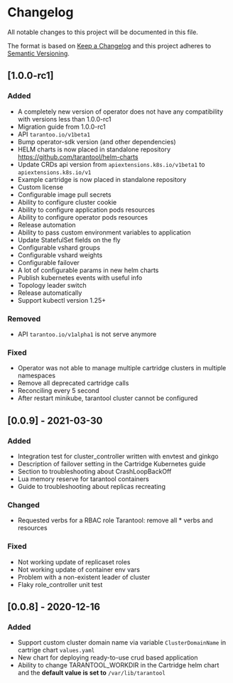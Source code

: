 # Changelog

All notable changes to this project will be documented in this file.

The format is based on [Keep a Changelog](http://keepachangelog.com/en/1.0.0/)
and this project adheres to [Semantic Versioning](http://semver.org/spec/v2.0.0.html).

## [1.0.0-rc1]

### Added
- A completely new version of operator does not have any compatibility with versions less than 1.0.0-rc1 
- Migration guide from 1.0.0-rc1
- API `tarantoo.io/v1beta1`
- Bump operator-sdk version (and other dependencies)
- HELM charts is now placed in standalone repository https://github.com/tarantool/helm-charts
- Update CRDs api version from `apiextensions.k8s.io/v1beta1` to `apiextensions.k8s.io/v1`
- Example cartridge is now placed in standalone repository
- Custom license
- Configurable image pull secrets
- Ability to configure cluster cookie
- Ability to configure application pods resources
- Ability to configure operator pods resources
- Release automation
- Ability to pass custom environment variables to application
- Update StatefulSet fields on the fly
- Configurable vshard groups
- Configurable vshard weights
- Configurable failover
- A lot of configurable params in new helm charts
- Publish kubernetes events with useful info 
- Topology leader switch
- Release automatically
- Support kubectl version 1.25+

### Removed
- API `tarantoo.io/v1alpha1` is not serve anymore

### Fixed
- Operator was not able to manage multiple cartridge clusters in multiple namespaces
- Remove all deprecated cartridge calls
- Reconciling every 5 second
- After restart minikube, tarantool cluster cannot be configured

## [0.0.9] - 2021-03-30

### Added
- Integration test for cluster_controller written with envtest and ginkgo
- Description of failover setting in the Cartridge Kubernetes guide
- Section to troubleshooting about CrashLoopBackOff
- Lua memory reserve for tarantool containers
- Guide to troubleshooting about replicas recreating

### Changed
- Requested verbs for a RBAC role Tarantool: remove all * verbs and resources

### Fixed
- Not working update of replicaset roles
- Not working update of container env vars
- Problem with a non-existent leader of cluster
- Flaky role_controller unit test

## [0.0.8] - 2020-12-16

### Added
- Support custom cluster domain name via variable `ClusterDomainName` in cartrige chart `values.yaml`
- New chart for deploying ready-to-use crud based application
- Ability to change TARANTOOL_WORKDIR in the Cartridge helm chart and the **default value is set to** `/var/lib/tarantool`
